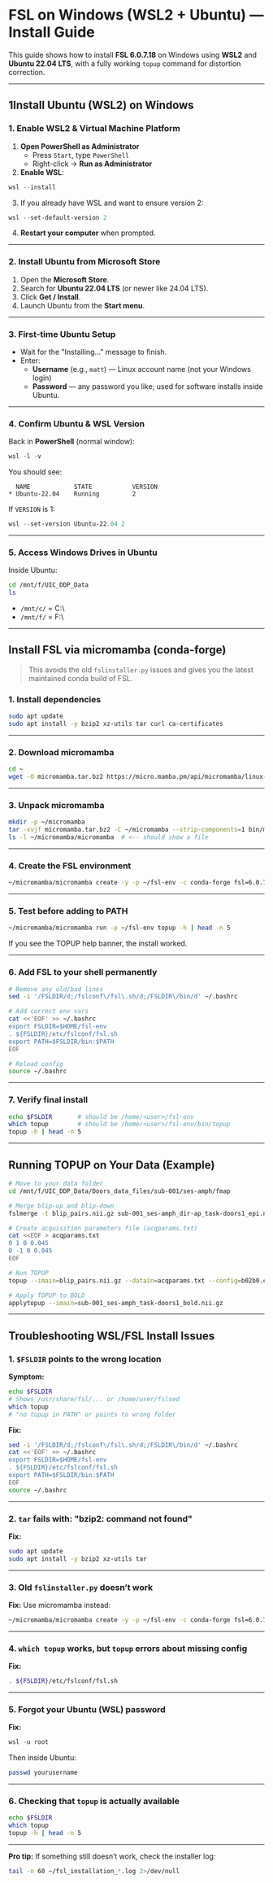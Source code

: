 # FSL on Windows (WSL2 + Ubuntu) — Install Guide

This guide shows how to install **FSL 6.0.7.18** on Windows using **WSL2** and **Ubuntu 22.04 LTS**, with a fully working `topup` command for distortion correction.

---

## 1Install Ubuntu (WSL2) on Windows

### 1. Enable WSL2 & Virtual Machine Platform
1. **Open PowerShell as Administrator**
   - Press `Start`, type `PowerShell`
   - Right-click → **Run as Administrator**
2. **Enable WSL**:
```powershell
wsl --install
```
3. If you already have WSL and want to ensure version 2:
```powershell
wsl --set-default-version 2
```
4. **Restart your computer** when prompted.

---

### 2. Install Ubuntu from Microsoft Store
1. Open the **Microsoft Store**.
2. Search for **Ubuntu 22.04 LTS** (or newer like 24.04 LTS).
3. Click **Get / Install**.
4. Launch Ubuntu from the **Start menu**.

---

### 3. First-time Ubuntu Setup
- Wait for the "Installing..." message to finish.
- Enter:
  - **Username** (e.g., `matt`) — Linux account name (not your Windows login)
  - **Password** — any password you like; used for software installs inside Ubuntu.

---

### 4. Confirm Ubuntu & WSL Version
Back in **PowerShell** (normal window):
```powershell
wsl -l -v
```
You should see:
```
  NAME            STATE           VERSION
* Ubuntu-22.04    Running         2
```
If `VERSION` is 1:
```powershell
wsl --set-version Ubuntu-22.04 2
```

---

### 5. Access Windows Drives in Ubuntu
Inside Ubuntu:
```bash
cd /mnt/f/UIC_DDP_Data
ls
```
- `/mnt/c/` = C:\
- `/mnt/f/` = F:\

---

## Install FSL via micromamba (conda-forge)

> This avoids the old `fslinstaller.py` issues and gives you the latest maintained conda build of FSL.

### 1. Install dependencies
```bash
sudo apt update
sudo apt install -y bzip2 xz-utils tar curl ca-certificates
```

---

### 2. Download micromamba
```bash
cd ~
wget -O micromamba.tar.bz2 https://micro.mamba.pm/api/micromamba/linux-64/latest
```

---

### 3. Unpack micromamba
```bash
mkdir -p ~/micromamba
tar -xvjf micromamba.tar.bz2 -C ~/micromamba --strip-components=1 bin/micromamba
ls -l ~/micromamba/micromamba  # <-- should show a file
```

---

### 4. Create the FSL environment
```bash
~/micromamba/micromamba create -y -p ~/fsl-env -c conda-forge fsl=6.0.7.18
```

---

### 5. Test before adding to PATH
```bash
~/micromamba/micromamba run -p ~/fsl-env topup -h | head -n 5
```
If you see the TOPUP help banner, the install worked.

---

### 6. Add FSL to your shell permanently
```bash
# Remove any old/bad lines
sed -i '/FSLDIR/d;/fslconf\/fsl\.sh/d;/FSLDIR\/bin/d' ~/.bashrc

# Add correct env vars
cat <<'EOF' >> ~/.bashrc
export FSLDIR=$HOME/fsl-env
. ${FSLDIR}/etc/fslconf/fsl.sh
export PATH=$FSLDIR/bin:$PATH
EOF

# Reload config
source ~/.bashrc
```

---

### 7. Verify final install
```bash
echo $FSLDIR       # should be /home/<user>/fsl-env
which topup        # should be /home/<user>/fsl-env/bin/topup
topup -h | head -n 5
```

---

## Running TOPUP on Your Data (Example)

```bash
# Move to your data folder
cd /mnt/f/UIC_DDP_Data/Doors_data_files/sub-001/ses-amph/fmap

# Merge blip-up and blip-down
fslmerge -t blip_pairs.nii.gz sub-001_ses-amph_dir-ap_task-doors1_epi.nii.gz sub-001_ses-amph_dir-pa_task-doors1_epi.nii.gz

# Create acquisition parameters file (acqparams.txt)
cat <<EOF > acqparams.txt
0 1 0 0.045
0 -1 0 0.045
EOF

# Run TOPUP
topup --imain=blip_pairs.nii.gz --datain=acqparams.txt --config=b02b0.cnf       --out=topup_results --iout=blip_pairs_corrected

# Apply TOPUP to BOLD
applytopup --imain=sub-001_ses-amph_task-doors1_bold.nii.gz            --inindex=1 --datain=acqparams.txt --topup=topup_results            --method=jac --out=doors1_bold_topup.nii.gz
```

---

## Troubleshooting WSL/FSL Install Issues

### **1. `$FSLDIR` points to the wrong location**
**Symptom:**
```bash
echo $FSLDIR
# Shows /usr/share/fsl/... or /home/user/fslsed
which topup
# "no topup in PATH" or points to wrong folder
```
**Fix:**
```bash
sed -i '/FSLDIR/d;/fslconf\/fsl\.sh/d;/FSLDIR\/bin/d' ~/.bashrc
cat <<'EOF' >> ~/.bashrc
export FSLDIR=$HOME/fsl-env
. ${FSLDIR}/etc/fslconf/fsl.sh
export PATH=$FSLDIR/bin:$PATH
EOF
source ~/.bashrc
```

---

### **2. `tar` fails with: "bzip2: command not found"**
**Fix:**
```bash
sudo apt update
sudo apt install -y bzip2 xz-utils tar
```

---

### **3. Old `fslinstaller.py` doesn’t work**
**Fix:** Use micromamba instead:
```bash
~/micromamba/micromamba create -y -p ~/fsl-env -c conda-forge fsl=6.0.7.18
```

---

### **4. `which topup` works, but `topup` errors about missing config**
**Fix:**
```bash
. ${FSLDIR}/etc/fslconf/fsl.sh
```

---

### **5. Forgot your Ubuntu (WSL) password**
**Fix:**
```powershell
wsl -u root
```
Then inside Ubuntu:
```bash
passwd yourusername
```

---

### **6. Checking that `topup` is actually available**
```bash
echo $FSLDIR
which topup
topup -h | head -n 5
```

---

 **Pro tip:** If something still doesn’t work, check the installer log:
```bash
tail -n 60 ~/fsl_installation_*.log 2>/dev/null
```
